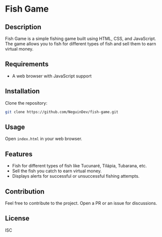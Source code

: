 # Fish Game

## Description

Fish Game is a simple fishing game built using HTML, CSS, and JavaScript. The game allows you to fish for different types of fish and sell them to earn virtual money.

## Requirements

- A web browser with JavaScript support

## Installation

Clone the repository:

```bash
git clone https://github.com/NeguinDev/fish-game.git
```

## Usage

Open `index.html` in your web browser.

## Features

- Fish for different types of fish like Tucunaré, Tilápia, Tubarana, etc.
- Sell the fish you catch to earn virtual money.
- Displays alerts for successful or unsuccessful fishing attempts.

## Contribution

Feel free to contribute to the project. Open a PR or an issue for discussions.

## License

ISC
